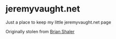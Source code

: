 jeremyvaught.net
================

Just a place to keep my little jeremyvaught.net page

Originally stolen from [Brian Shaler](https://github.com/brianshaler)
